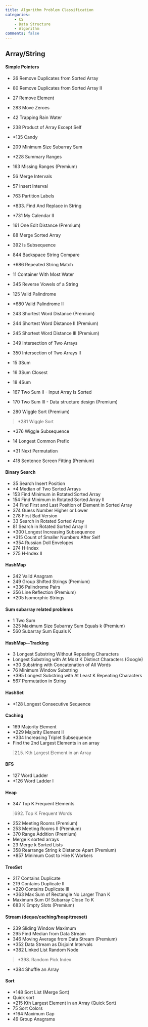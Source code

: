```yaml
---
title: Algorithm Problem Classification
categories: 
    - CS
    - Data Structure
    - Algorithm
comments: false
---
```



## Array/String

#### Simple Pointers
- 26 Remove Duplicates from Sorted Array
- 80 Remove Duplicates from Sorted Array II
- 27 Remove Element
- 283 Move Zeroes

- 42 Trapping Rain Water
- 238 Product of Array Except Self
- *135 Candy

- 209 Minimum Size Subarray Sum
- *228 Summary Ranges
- 163 Missing Ranges (Premium)

- 56 Merge Intervals
- 57 Insert Interval
- 763 Partition Labels
- *833. Find And Replace in String
- *731 My Calendar II

- 161 One Edit Distance (Premium)
- 88 Merge Sorted Array
- 392 Is Subsequence
- 844 Backspace String Compare
- *686 Repeated String Match

- 11 Container With Most Water
- 345 Reverse Vowels of a String
- 125 Valid Palindrome
- *680 Valid Palindrome II


- 243 Shortest Word Distance (Premium)
- 244 Shortest Word Distance II (Premium)
- 245 Shortest Word Distance III (Premium)

- 349 Intersection of Two Arrays
- 350 Intersection of Two Arrays II

- 15 3Sum
- 16 3Sum Closest
- 18 4Sum
- 167 Two Sum II - Input Array Is Sorted
- 170 Two Sum III - Data structure design (Premium)


- 280 Wiggle Sort (Premium)
> *281 Wiggle Sort
- *376 Wiggle Subsequence

- 14 Longest Common Prefix

- *31 Next Permutation
- 418 Sentence Screen Fitting (Premium)

#### Binary Search

- 35 Search Insert Position
- *4 Median of Two Sorted Arrays
- 153 Find Minimum in Rotated Sorted Array
- 154 Find Minimum in Rotated Sorted Array II
- 34 Find First and Last Position of Element in Sorted Array
- 374 Guess Number Higher or Lower
- 278 First Bad Version
- 33 Search in Rotated Sorted Array
- 81 Search in Rotated Sorted Array II
- *300 Longest Increasing Subsequence
- *315 Count of Smaller Numbers After Self
- *354 Russian Doll Envelopes
- 274 H-Index
- 275 H-Index II
#### HashMap

- 242 Valid Anagram
- 249 Group Shifted Strings (Premium)
- *336 Palindrome Pairs
- 356 Line Reflection (Premium)
- *205 Isomorphic Strings


#### Sum subarray related problems
- 1 Two Sum
- 325 Maximum Size Subarray Sum Equals k (Premium)
- 560 Subarray Sum Equals K

#### HashMap--Tracking
- 3 Longest Substring Without Repeating Characters
- Longest Substring with At Most K Distinct Characters (Google)
- *30 Substring with Concatenation of All Words
- 76 Minimum Window Substring
- *395 Longest Substring with At Least K Repeating Characters
- 567 Permutation in String

#### HashSet
- *128 Longest Consecutive Sequence

#### Caching
- 169 Majority Element
- *229 Majority Element II
- *334 Increasing Triplet Subsequence
- Find the 2nd Largest Elements in an array
> 215. Kth Largest Element in an Array



#### BFS
- 127 Word Ladder
- *126 Word Ladder I


#### Heap
- 347 Top K Frequent Elements
> 692. Top K Frequent Words
- 252 Meeting Rooms (Premium)
- 253 Meeting Rooms II (Premium)
- 370 Range Addition (Premium)
- Merge k sorted arrays
- 23 Merge k Sorted Lists
- 358 Rearrange String k Distance Apart (Premium)
- *857 Minimum Cost to Hire K Workers

#### TreeSet
- 217 Contains Duplicate
- 219 Contains Duplicate II
- *220 Contains Duplicate III
- *363 Max Sum of Rectangle No Larger Than K
- Maximum Sum Of Subarray Close To K
- 683 K Empty Slots (Premium)


#### Stream (deque/caching/heap/treeset)

- 239 Sliding Window Maximum
- 295 Find Median from Data Stream
- 346 Moving Average from Data Stream (Premium)
- *352 Data Stream as Disjoint Intervals
- *382 Linked List Random Node
> *398. Random Pick Index
- *384 Shuffle an Array

#### Sort
- *148 Sort List (Merge Sort)
- Quick sort
- *215 Kth Largest Element in an Array (Quick Sort)
- 75 Sort Colors
- *164 Maximum Gap
- 49 Group Anagrams


